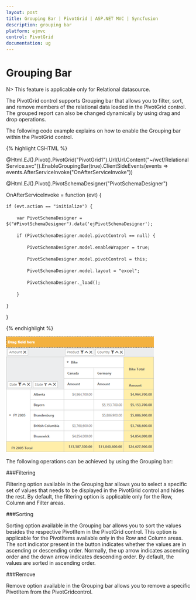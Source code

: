 ```yaml
---
layout: post
title: Grouping Bar | PivotGrid | ASP.NET MVC | Syncfusion
description: grouping bar
platform: ejmvc
control: PivotGrid
documentation: ug
---
```


# Grouping Bar

N> This feature is applicable only for Relational datasource.

The PivotGrid control supports Grouping bar that allows you to filter, sort, and remove members of the relational data loaded in the PivotGrid control. The grouped report can also be changed dynamically by using drag and drop operations.

The following code example explains on how to enable the Grouping bar within the PivotGrid control.

{% highlight CSHTML %}

@Html.EJ().Pivot().PivotGrid("PivotGrid1").Url(Url.Content("~/wcf/RelationalService.svc")).EnableGroupingBar(true).ClientSideEvents(events => events.AfterServiceInvoke("OnAfterServiceInvoke"))

@Html.EJ().Pivot().PivotSchemaDesigner("PivotSchemaDesigner")



OnAfterServiceInvoke = function (evt) {

    if (evt.action == "initialize") {

        var PivotSchemaDesigner = $("#PivotSchemaDesigner").data('ejPivotSchemaDesigner');

        if (PivotSchemaDesigner.model.pivotControl == null) {

            PivotSchemaDesigner.model.enableWrapper = true;

            PivotSchemaDesigner.model.pivotControl = this;

            PivotSchemaDesigner.model.layout = "excel";

            PivotSchemaDesigner._load();

        }

    }

}

{% endhighlight %}

![](Grouping-Bar_images/Grouping-Bar_img1.png)





The following operations can be achieved by using the Grouping bar:

###Filtering

Filtering option available in the Grouping bar allows you to select a specific set of values that needs to be displayed in the PivotGrid control and hides the rest. By default, the filtering option is applicable only for the Row, Column and Filter areas.

###Sorting

Sorting option available in the Grouping bar allows you to sort the values besides the respective PivotItem in the PivotGrid control. This option is applicable for the PivotItems available only in the Row and Column areas. The sort indicator present in the button indicates whether the values are in ascending or descending order. Normally, the up arrow indicates ascending order and the down arrow indicates descending order. By default, the values are sorted in ascending order.

###Remove

Remove option available in the Grouping bar allows you to remove a specific PivotItem from the PivotGridcontrol.

